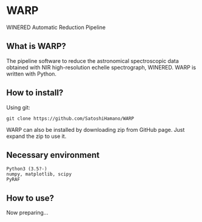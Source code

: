 # WARP
WINERED Automatic Reduction Pipeline

## What is WARP?
The pipeline software to reduce the astronomical spectroscopic data obtained with NIR high-resolution echelle spectrograph, WINERED. WARP is written with Python.

## How to install?

Using git:

`git clone https://github.com/SatoshiHamano/WARP`

WARP can also be installed by downloading zip from GitHub page. Just expand the zip to use it.

## Necessary environment

```
Python3 (3.5?-)
numpy, matplotlib, scipy
PyRAF
```

## How to use?

Now preparing...
